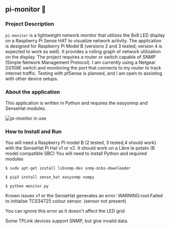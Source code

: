 ## pi-monitor :pie:

### Project Description

`pi-monitor` is a lightweight network monitor that utilizes the 8x8 LED display on a Raspberry Pi Sense HAT to visualize network activity. The application is designed for Raspberry Pi Model B (versions 2 and 3 tested; version 4 is expected to work as well). It provides a rolling graph of network utilization on the display. The project requires a router or switch capable of SNMP (Simple Network Management Protocol). I am currently using a Netgear GS108E switch and monitoring the port that connects to my router to track internet traffic. Testing with pfSense is planned, and I am open to assisting with other device setups.

### About the application
This application is written in Python and requires the easysnmp and SenseHat modules.

![pi-monitor in use](https://github.com/jneighbo/pi-monitor/assets/33995623/e4bda6a9-0068-4355-80b7-5acfbc920427)

### How to Install and Run
You will need a Raspberry PI model B (2 tested, 3 tested,4 should work) with the SenseHat Pi Hat v1 or v2. It should work on a Libre le potato (B model compatible SBC)
You will need to install Python and required modules


``` $ sudo apt-get install libsnmp-dev snmp-mibs-downloader ```

``` $ pip3 install sense_hat easysnmp numpy ```

``` $ python monitor.py ```


Known issues
v1 or the SenseHat generates an error: WARNING:root:Failed to initialise TCS34725 colour sensor. (sensor not present)

You can ignore this error as it doesn't affect the LED grid

Some TPLink devices support SNMP, but give invalid data.

